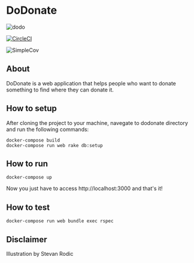 # DoDonate
![dodo](https://i.imgur.com/s5o07Bv.png)

[![CircleCI](https://circleci.com/bb/doislan/dodonate.svg?style=shield)](https://circleci.com/bb/doislan/dodonate)

![SimpleCov](https://bitbucket.org/doislan/dodonate/raw/master/coverage/coverage.svg?style=svg)

## About
DoDonate is a web application that helps people who want to donate something to find where they can donate it.

## How to setup
After cloning the project to your machine, navegate to dodonate directory and run the following commands:

```
docker-compose build
docker-compose run web rake db:setup
```

## How to run
```
docker-compose up
```
Now you just have to access http://localhost:3000 and that's it!

## How to test
```
docker-compose run web bundle exec rspec
```

## Disclaimer
Illustration by Stevan Rodic